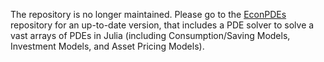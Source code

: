 The repository is no longer maintained. Please go to the [EconPDEs](https://github.com/matthieugomez/EconPDEs.jl) repository for an up-to-date version, that includes a PDE solver to solve a vast arrays of PDEs in Julia (including Consumption/Saving Models, Investment Models, and Asset Pricing Models).